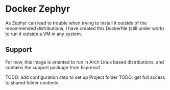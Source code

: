 # Docker Zephyr
As Zephyr can lead to trouble when trying to install it outside of the recommended distributions, I have created this Dockerfile (still under work) to run it outside a VM in any system.

## Support
For now, this image is oriented to run in Arch Linux based distributions, and contains the support package from Espressif


TODO: add configuration step to set up Project folder
TODO: get full access to shared folder contents